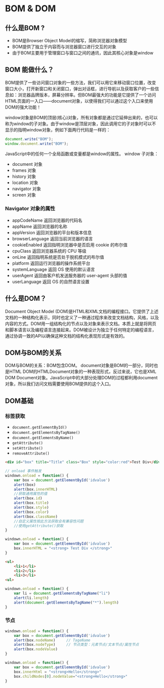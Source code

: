 # BOM & DOM

## 什么是BOM ?
- BOM是Browser Object Model的缩写，简称浏览器对象模型
- BOM提供了独立于内容而与浏览器窗口进行交互的对象
- 由于BOM主要用于管理窗口与窗口之间的通讯，因此其核心对象是window

## BOM 能做什么？
BOM提供了一些访问窗口对象的一些方法，我们可以用它来移动窗口位置，改变窗口大小，打开新窗口和关闭窗口，弹出对话框，进行导航以及获取客户的一些信息如：浏览器品牌版本，屏幕分辨率。但BOM最强大的功能是它提供了一个访问HTML页面的一入口——document对象，以使得我们可以通过这个入口来使用DOM的强大功能！

window对象是BOM的顶层(核心)对象，所有对象都是通过它延伸出来的，也可以称为window的子对象。由于window是顶层对象，因此调用它的子对象时可以不显示的指明window对象，例如下面两行代码是一样的：

```js
document.write("BOM");
window.document.write("BOM");
```
JavaScript中的任何一个全局函数或变量都是window的属性。
window 子对象：

- document 对象
- frames 对象
- history 对象
- location 对象
- navigator 对象
- screen 对象

### Navigator 对象的属性

- appCodeName	返回浏览器的代码名
- appName	返回浏览器的名称
- appVersion	返回浏览器的平台和版本信息
- browserLanguage	返回当前浏览器的语言
- cookieEnabled	返回指明浏览器中是否启用 cookie 的布尔值
- cpuClass	返回浏览器系统的 CPU 等级
- onLine	返回指明系统是否处于脱机模式的布尔值
- platform	返回运行浏览器的操作系统平台
- systemLanguage	返回 OS 使用的默认语言
- userAgent	返回由客户机发送服务器的 user-agent 头部的值
- userLanguage	返回 OS 的自然语言设置


## 什么是DOM？
Document Object Model (DOM)是HTML和XML文档的编程接口。它提供了上述文档的一种结构化表示，同时也定义了一种通过程序来改变文档结构，风格，以及内容的方式。DOM用一组结构化的节点以及对象来表示文档。本质上就是将网页和脚本语言以及编程语言连接起来。DOM被设计为独立于任何特定的编程语言，通过协调一致的API以确保这种文档的结构化表现形式是有效的。


## DOM与BOM的关系
DOM与BOM的关系：BOM包含DOM。
document对象是BOM的一部分，同时也是HTML DOM的HTMLDocument对象的一种表现形式，反过来说，它也是XML DOM Document对象。JavaScript中的大部分处理DOM的过程都利用document对象，所以我们访问文档需要使用BOM提供的这个入口。


## DOM基础

### 标签获取

- `document.getElementById()`
- `document.getElementsByTagName()`
- `document.getElementsByName()`
- `getAttribute()`
- `setAttribute()`
- `removeAttribute()`

```html
<div id="box" title="Title" class="Box" style="color:red">Test Div</div>
```

```js
// onload 事件触发
windown.onload = function() {
	var box = document.getElementById('idvalue')
	alert(box)
	alert(box.innerHTML)
	//获取通用属性的值
	alert(box.id)
	alert(box.title)
	alert(box.style)
	alert(box.color)
	alert(box.className)
	//自定义属性按此方法获取会有兼容性问题
	//使用getAttribute()获取
}
```

```js
windown.onload = function() {
	var box = document.getElementById('idvalue')
	box.innerHTML = "<strong> Test Div </strong>"
}
```

```html
<ul>
	<li>1</li>
	<li>2</li>
	<li>3</li>
<ul>
```

```js
windown.onload = function() {
	var li = document.getElementsByTagName("li")
	alert(li.length)
	alert(document.getElementsByTagName("*").length)
}
```

### 节点

```js
windown.onload = function() {
	var box = document.getElementById('idvalue')
	alert(box.nodeName)		// TageName
	alert(box.nodeType)		// 节点类型：元素节点/文本节点/属性节点
	alert(box.nodeValue)	
}
```

```js
windown.onload = function() {
	var box = document.getElementById('idvalue')
	box.innerHtml = "<strong>Hello</strong>"
	box.childNodes[0].nodeValue="<strong>Hello</strong>"
}
```